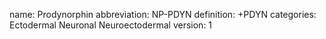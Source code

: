 name: Prodynorphin
abbreviation: NP-PDYN
definition: +PDYN
categories: Ectodermal Neuronal Neuroectodermal
version: 1
